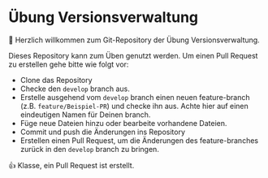 # Übung Versionsverwaltung

🌻 Herzlich willkommen zum Git-Repository der Übung Versionsverwaltung.  

Dieses Repository kann zum Üben genutzt werden.
Um einen Pull Request zu erstellen gehe bitte wie folgt vor:

- Clone das Repository
- Checke den `develop` branch aus.
- Erstelle ausgehend vom `develop` branch einen neuen feature-branch (z.B. `feature/Beispiel-PR`) und checke ihn aus.
  Achte hier auf einen eindeutigen Namen für Deinen branch.
- Füge neue Dateien hinzu oder bearbeite vorhandene Dateien.
- Commit und push die Änderungen ins Repository
- Erstellen einen Pull Request, um die Änderungen des feature-branches zurück in den `develop` branch zu bringen.

👍 Klasse, ein Pull Request ist erstellt.

